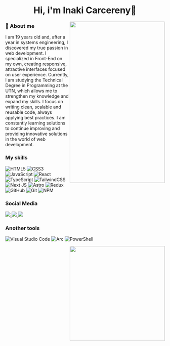 <h1 align='center'>Hi, i'm Inaki Carcereny🚀</h1>

<p>
  <img align="right" height=510px width=300px src='https://media1.giphy.com/media/v1.Y2lkPTc5MGI3NjExaGl2NTNwamxkOGQ2MXhxeGVydHI0MWdlYXIxNXJ1MXlqOXZhNTczYiZlcD12MV9pbnRlcm5hbF9naWZfYnlfaWQmY3Q9Zw/rRUkyPRSt4JdKXT30P/giphy.webp'>
</p>

<h3>
  👾 About me
</h3>

I am 19 years old and, after a year in systems engineering, I discovered my true passion in web development. I specialized in Front-End on my own, creating responsive, attractive interfaces focused on user experience.
Currently, I am studying the Technical Degree in Programming at the UTN, which allows me to strengthen my knowledge and expand my skills.
I focus on writing clean, scalable and reusable code, always applying best practices. I am constantly learning solutions to continue improving and providing innovative solutions in the world of web development.

<h3>
  My skills
</h3>

![HTML5](https://img.shields.io/badge/html5-%23E34F26.svg?style=for-the-badge&logo=html5&logoColor=white)
![CSS3](https://img.shields.io/badge/css3-%231572B6.svg?style=for-the-badge&logo=css3&logoColor=white)
![JavaScript](https://img.shields.io/badge/javascript-%23323330.svg?style=for-the-badge&logo=javascript&logoColor=%23F7DF1E)
![React](https://img.shields.io/badge/react-%2320232a.svg?style=for-the-badge&logo=react&logoColor=%2361DAFB)
![TypeScript](https://img.shields.io/badge/typescript-%23007ACC.svg?style=for-the-badge&logo=typescript&logoColor=white)
![TailwindCSS](https://img.shields.io/badge/tailwindcss-%2338B2AC.svg?style=for-the-badge&logo=tailwind-css&logoColor=white)
![Next JS](https://img.shields.io/badge/Next-black?style=for-the-badge&logo=next.js&logoColor=white)
![Astro](https://img.shields.io/badge/astro-%232C2052.svg?style=for-the-badge&logo=astro&logoColor=white)
![Redux](https://img.shields.io/badge/redux-%23593d88.svg?style=for-the-badge&logo=redux&logoColor=white)
![GitHub](https://img.shields.io/badge/github-%23121011.svg?style=for-the-badge&logo=github&logoColor=white)
![Git](https://img.shields.io/badge/git-%23F05033.svg?style=for-the-badge&logo=git&logoColor=white)
![NPM](https://img.shields.io/badge/NPM-%23CB3837.svg?style=for-the-badge&logo=npm&logoColor=white)

<h3>
  Social Media
</h3>

<div>
  <a href="https://www.instagram.com/inaki.carce/">
<img src="https://img.shields.io/badge/Instagram-%23E4405F.svg?style=for-the-badge&logo=Instagram&logoColor=white">
</a>
<a href="https://x.com/Inaki_Dev">
<img src="https://img.shields.io/badge/X-%23000000.svg?style=for-the-badge&logo=X&logoColor=white">
</a>
<a href="https://www.linkedin.com/in/i%C3%B1aki-carcereny-77b555316/">
<img src="https://img.shields.io/badge/linkedin-%230077B5.svg?style=for-the-badge&logo=linkedin&logoColor=white">
</a>
</div>

<h3>
  Another tools
</h3>

![Visual Studio Code](https://img.shields.io/badge/Visual%20Studio%20Code-0078d7.svg?style=for-the-badge&logo=visual-studio-code&logoColor=white)
![Arc](https://img.shields.io/badge/Arc-000000?style=for-the-badge&logo=arc&logoColor=white)
![PowerShell](https://img.shields.io/badge/PowerShell-%235391FE.svg?style=for-the-badge&logo=powershell&logoColor=white)

<p>
  <img width=300px align="right" src="https://github-readme-stats.vercel.app/api?username=InakiCarcereny&show_icons=true&hide_border=true" />
</p>
